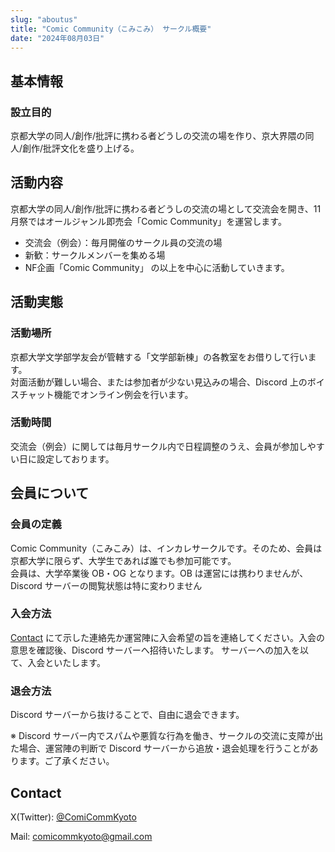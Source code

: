 ```yaml
---
slug: "aboutus"
title: "Comic Community（こみこみ） サークル概要"
date: "2024年08月03日"
---
```


##  基本情報
### 設立目的
京都大学の同人/創作/批評に携わる者どうしの交流の場を作り、京大界隈の同人/創作/批評文化を盛り上げる。

## 活動内容
京都大学の同人/創作/批評に携わる者どうしの交流の場として交流会を開き、11月祭ではオールジャンル即売会「Comic Community」を運営します。
- 交流会（例会）：毎月開催のサークル員の交流の場
- 新歓：サークルメンバーを集める場
- NF企画「Comic Community」
の以上を中心に活動していきます。

## 活動実態
### 活動場所
京都大学文学部学友会が管轄する「文学部新棟」の各教室をお借りして行います。\
対面活動が難しい場合、または参加者が少ない見込みの場合、Discord 上のボイスチャット機能でオンライン例会を行います。

### 活動時間
交流会（例会）に関しては毎月サークル内で日程調整のうえ、会員が参加しやすい日に設定しております。

## 会員について
### 会員の定義
Comic Community（こみこみ）は、インカレサークルです。そのため、会員は京都大学に限らず、大学生であれば誰でも参加可能です。\
会員は、大学卒業後 OB・OG となります。OB は運営には携わりませんが、Discord サーバーの閲覧状態は特に変わりません

### 入会方法
[Contact](#contact) にて示した連絡先か運営陣に入会希望の旨を連絡してください。入会の意思を確認後、Discord サーバーへ招待いたします。
サーバーへの加入を以て、入会といたします。

### 退会方法
Discord サーバーから抜けることで、自由に退会できます。

※ Discord サーバー内でスパムや悪質な行為を働き、サークルの交流に支障が出た場合、運営陣の判断で Discord サーバーから追放・退会処理を行うことがあります。ご了承ください。

## Contact
X(Twitter): [@ComiCommKyoto](https://x.com/comicommkyoto)

Mail:  comicommkyoto@gmail.com

<!-- Comic Community、通称こみこみは

過去の出展団体については[昨年度のサークルカット一覧](../circlecut)をご覧ください． -->